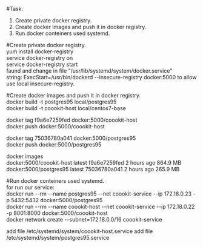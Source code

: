#Task:  
1. Create private docker registry.  
2. Create docker images and push it in docker registry.  
3. Run docker conteiners used systemd.  

#Create private docker registry.  
yum install docker-registry  
service docker-registry on  
service docker-registry start  
faund and change in file "/usr/lib/systemd/system/docker.service"  
string: ExecStart=/usr/bin/dockerd --insecure-registry docker:5000 to allow use local insecure-registry.  

#Create docker images and push it in docker registry.  
docker build -t postgres95 local/postgres95  
docker build -t coookit-host local/centos7-base  

docker tag f9a6e7259fed docker:5000/coookit-host  
docker push docker:5000/coookit-host  

docker tag 75036780a041 docker:5000/postgres95  
docker push docker:5000/postgres95  

docker images  
docker:5000/coookit-host   latest              f9a6e7259fed        2 hours ago         864.9 MB  
docker:5000/postgres95     latest              75036780a041        2 hours ago         265.9 MB  

#Run docker conteiners used systemd.  
for run our service:  
docker run --rm --name postgres95 --net coookit-service --ip 172.18.0.23 -p 5432:5432 docker:5000/postgres95  
docker run --rm --name coookit-host --net coookit-service --ip 172.18.0.22  -p 8001:8000 docker:5000/coookit-host  
docker network create --subnet=172.18.0.0/16 coookit-service

add file /etc/systemd/system/coookit-host.service
add file /etc/systemd/system/postgres95.service


